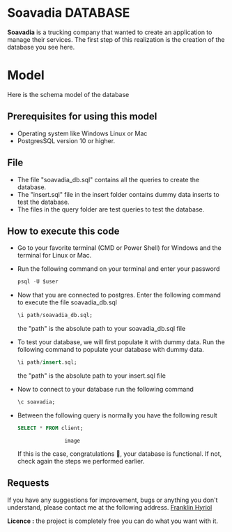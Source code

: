 # Soavadia DATABASE

**Soavadia** is a trucking company that wanted to create an application to manage their services. 
The first step of this realization is the creation of the database you see here.

# Model
Here is the schema model of the database

## Prerequisites for using this model

- Operating system like Windows Linux or Mac
- PostgresSQL version 10 or higher.


## File

- The file "soavadia_db.sql" contains all the queries to create the database.
- The "insert.sql" file in the insert folder contains dummy data inserts to test the database.
- The files in the query folder are test queries to test the database.

## How to execute this code

- Go to your favorite terminal (CMD or Power Shell) for Windows and the terminal for Linux or Mac.
- Run the following command on your terminal and enter your password
	```` sql
	psql -U $user
	````
- Now that you are connected to postgres.
	Enter the following command to execute the file soavadia_db.sql
	```` sql
	\i path/soavadia_db.sql;
	````
	the "path" is the absolute path to your soavadia_db.sql file
	
- To test your database, we will first populate it with dummy data.
	Run the following command to populate your database with dummy data.
	```` sql
	\i path/insert.sql;
	````
	the "path" is the absolute path to your insert.sql file
- Now to connect to your database run the following command
	```` sql
	\c soavadia;
	````

- Between the following query is normally you have the following result
	```` sql
	SELECT * FROM client;
	````
                     image
	If this is the case, congratulations 🥳, your database is functional. If not, check again the steps we performed 	earlier.

## Requests
If you have any suggestions for improvement, bugs or anything you don't understand, please contact me at the following address. <a href= "mailto:hei.franklin.2@gmail.com">Franklin Hyriol</a>

**Licence :** the project is completely free you can do what you want with it.

	